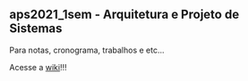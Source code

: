 ## aps2021_1sem - Arquitetura e Projeto de Sistemas

Para notas, cronograma, trabalhos e etc...

Acesse a [wiki](https://github.com/IgorAvilaPereira/aps2021_1sem/wiki)!!!
